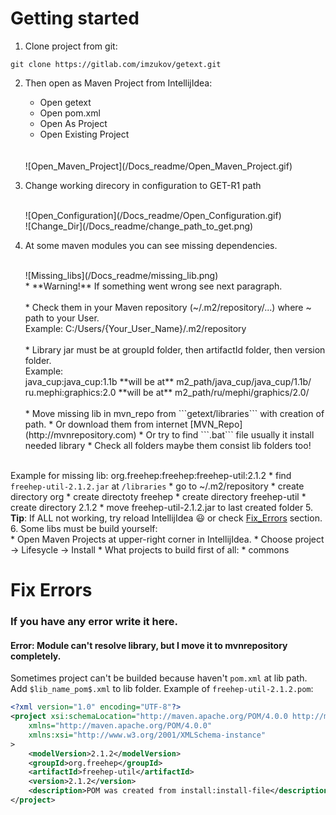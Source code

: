 # Getting started

1. Clone project from git:
```
git clone https://gitlab.com/imzukov/getext.git
```

2. Then open as Maven Project from IntellijIdea:
    * Open getext
    * Open pom.xml
    * Open As Project
    * Open Existing Project
    <br/>
    <br/>
    ![Open_Maven_Project](/Docs_readme/Open_Maven_Project.gif)
    <br/>

3. Change working direcory in configuration to GET-R1 path

    <br/>
    ![Open_Configuration](/Docs_readme/Open_Configuration.gif)

    <br/>
    ![Change_Dir](/Docs_readme/change_path_to_get.png)
    <br/>

4. At some maven modules you can see missing dependencies.

    <br/>
    ![Missing_libs](/Docs_readme/missing_lib.png)
    <br/>
    * **Warning!** If something went wrong see next paragraph.
    <br/>
    <br/>
    * Check them in your Maven repository (~/.m2/repository/...) where ~ path 
    to your User.<br/> Example: C:/Users/{Your_User_Name}/.m2/repository
    <br/>
    <br/>
    * Library jar must be at groupId folder, then artifactId folder, then version
    folder. <br/>Example:<br/> 
    java_cup:java_cup:1.1b **will be at** m2_path/java_cup/java_cup/1.1b/<br/>
    ru.mephi:graphics:2.0 **will be at** m2_path/ru/mephi/graphics/2.0/
    <br/>
    <br/>
    * Move missing lib in mvn_repo from ```getext/libraries``` with creation of path.
        * Or download them from internet [MVN_Repo](http://mvnrepository.com)
        * Or try to find ```.bat``` file usually it install needed library
        * Check all folders maybe them consist lib folders too!<br/><br/>
Example for missing lib: org.freehep:freehep:freehep-util:2.1.2
        * find ```freehep-util-2.1.2.jar``` at ```/libraries```
        * go to ~/.m2/repository
        * create directory org
        * create directoty freehep
        * create directory freehep-util
        * create directory 2.1.2
        * move freehep-util-2.1.2.jar to last created folder
5. **Tip**: If ALL not working, try reload IntellijIdea :smiley: or check [Fix_Errors](#fix-errors) section.
    <br/>
6. Some libs must be build yourself:
    <br/>
    * Open Maven Projects at upper-right corner in IntellijIdea.
    * Choose project -> Lifesycle -> Install
    * What projects to build first of all:
        * commons

# Fix Errors

### If you have any error write it here.

#### Error: Module can't resolve library, but I move it to mvnrepository completely.
Sometimes project can't be builded because haven't ```pom.xml``` at lib path. 
Add ```$lib_name_pom$.xml``` to lib folder.
Example of ```freehep-util-2.1.2.pom```:
```xml
<?xml version="1.0" encoding="UTF-8"?>
<project xsi:schemaLocation="http://maven.apache.org/POM/4.0.0 http://maven.apache.org/xsd/maven-4.0.0.xsd"
    xmlns="http://maven.apache.org/POM/4.0.0"
    xmlns:xsi="http://www.w3.org/2001/XMLSchema-instance"
>
    <modelVersion>2.1.2</modelVersion>
    <groupId>org.freehep</groupId>
    <artifactId>freehep-util</artifactId>
    <version>2.1.2</version>
    <description>POM was created from install:install-file</description>
</project>
```
